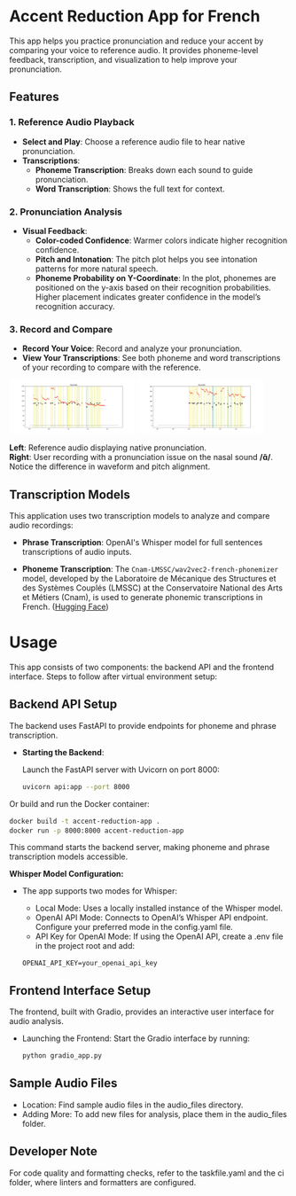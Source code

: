 # Accent Reduction App for French

This app helps you practice pronunciation and reduce your accent by comparing your voice to reference audio. It provides phoneme-level feedback, transcription, and visualization to help improve your pronunciation.

## Features

### 1. Reference Audio Playback

- **Select and Play**: Choose a reference audio file to hear native pronunciation.
- **Transcriptions**:
  - **Phoneme Transcription**: Breaks down each sound to guide pronunciation.
  - **Word Transcription**: Shows the full text for context.

### 2. Pronunciation Analysis

- **Visual Feedback**:
  - **Color-coded Confidence**: Warmer colors indicate higher recognition confidence.
  - **Pitch and Intonation**: The pitch plot helps you see intonation patterns for more natural speech.
  - **Phoneme Probability on Y-Coordinate**: In the plot, phonemes are positioned on the y-axis based on their recognition probabilities. Higher placement indicates greater confidence in the model’s recognition accuracy.

### 3. Record and Compare

- **Record Your Voice**: Record and analyze your pronunciation.
- **View Your Transcriptions**: See both phoneme and word transcriptions of your recording to compare with the reference.


<p float="left">
  <img src="doc/reference.webp" alt="Reference Audio" width="45%" />
  <img src="doc/user_input.webp" alt="Recorded Audio" width="45%" />
</p>

**Left**: Reference audio displaying native pronunciation.  
**Right**: User recording with a pronunciation issue on the nasal sound **/ɑ̃/**. Notice the difference in waveform and pitch alignment.


## Transcription Models

This application uses two transcription models to analyze and compare audio recordings:

- **Phrase Transcription**: OpenAI's Whisper model for full sentences transcriptions of audio inputs.

- **Phoneme Transcription**: The `Cnam-LMSSC/wav2vec2-french-phonemizer` model, developed by the Laboratoire de Mécanique des Structures et des Systèmes Couplés (LMSSC) at the Conservatoire National des Arts et Métiers (Cnam), is used to generate phonemic transcriptions in French. ([Hugging Face](https://huggingface.co/Cnam-LMSSC/wav2vec2-french-phonemizer))

# Usage

This app consists of two components: the backend API and the frontend interface.
Steps to follow after virtual environment setup:
## Backend API Setup

The backend uses FastAPI to provide endpoints for phoneme and phrase transcription.

- **Starting the Backend**:
  
  Launch the FastAPI server with Uvicorn on port 8000:

  ```bash
  uvicorn api:app --port 8000

Or build and run the Docker container:

  ```bash
  docker build -t accent-reduction-app .
  docker run -p 8000:8000 accent-reduction-app
```
This command starts the backend server, making phoneme and phrase transcription models accessible.

**Whisper Model Configuration:**


* The app supports two modes for Whisper:
   *	Local Mode: Uses a locally installed instance of the Whisper model.
   *	OpenAI API Mode: Connects to OpenAI’s Whisper API endpoint.
Configure your preferred mode in the config.yaml file.
  *	API Key for OpenAI Mode:
If using the OpenAI API, create a .env file in the project root and add:

  ```.env
  OPENAI_API_KEY=your_openai_api_key

## Frontend Interface Setup

The frontend, built with Gradio, provides an interactive user interface for audio analysis.
* Launching the Frontend:
Start the Gradio interface by running:

  ```bash
  python gradio_app.py
  ```

## Sample Audio Files

* Location: Find sample audio files in the audio_files directory.
* Adding More: To add new files for analysis, place them in the audio_files folder.

## Developer Note

For code quality and formatting checks, refer to the taskfile.yaml and the ci folder, where linters and formatters are configured.
